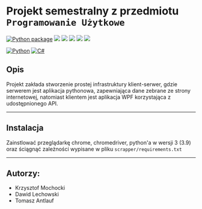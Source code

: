 # Projekt semestralny z przedmiotu `Programowanie Użytkowe`

[![Python package](https://github.com/raidgar98/PU_PROJ_S1/actions/workflows/main.yml/badge.svg?branch=master)](https://github.com/raidgar98/PU_PROJ_S1/actions/workflows/main.yml)
![](https://img.shields.io/github/commits-since/raidgar98/PU_PROJ_S1/v0.0.0.svg)
![](https://img.shields.io/github/issues/raidgar98/PU_PROJ_S1.svg)
![](https://img.shields.io/github/issues-closed/raidgar98/PU_PROJ_S1.svg)
![](https://img.shields.io/github/issues-pr/raidgar98/PU_PROJ_S1.svg)
![](https://img.shields.io/github/issues-pr-closed/raidgar98/PU_PROJ_S1.svg)

[![Python](https://img.shields.io/badge/Python-14354C?style=for-the-badge&logo=python&logoColor=white)]()
[![C#](https://img.shields.io/badge/.NET-5C2D91?style=for-the-badge&logo=.net&logoColor=white)]()

## Opis


Projekt zakłada stworzenie prostej infrastruktury klient-serwer, gdzie serwerem jest aplikacja pythonowa, zapewniająca dane zebrane ze strony internetowej, natomiast klientem jest aplikacja WPF korzystająca z udostępnionego API.

----
## Instalacja

Zainstlować przeglądarkę chrome, chromedriver, python'a w wersji 3 (3.9) oraz ściągnąć zależności wypisane w pliku `scrapper/requirements.txt`

<!-- TODO: Do napisania na windows'a oraz linuxa -->

----
## Autorzy:
- Krzysztof Mochocki
- Dawid Lechowski
- Tomasz Antlauf
